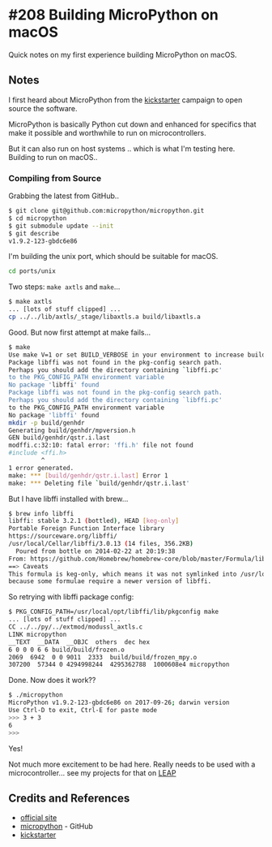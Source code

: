 # #208 Building MicroPython on macOS

Quick notes on my first experience building MicroPython on macOS.

## Notes

I first heard about MicroPython from the [kickstarter](http://www.kickstarter.com/projects/214379695/micro-python-python-for-microcontrollers)
campaign to open source the software.

MicroPython is basically Python cut down and enhanced for specifics that make it possible and worthwhile to run on microcontrollers.

But it can also run on host systems .. which is what I'm testing here. Building to run on macOS..

### Compiling from Source

Grabbing the latest from GitHub..

```sh
$ git clone git@github.com:micropython/micropython.git
$ cd micropython
$ git submodule update --init
$ git describe
v1.9.2-123-gbdc6e86
```

I'm building the unix port, which should be suitable for macOS.

```sh
cd ports/unix
```

Two steps: `make axtls` and `make`...

```sh
$ make axtls
... [lots of stuff clipped] ...
cp ../../lib/axtls/_stage/libaxtls.a build/libaxtls.a
```

Good. But now first attempt at make fails...

```sh
$ make
Use make V=1 or set BUILD_VERBOSE in your environment to increase build verbosity.
Package libffi was not found in the pkg-config search path.
Perhaps you should add the directory containing `libffi.pc'
to the PKG_CONFIG_PATH environment variable
No package 'libffi' found
Package libffi was not found in the pkg-config search path.
Perhaps you should add the directory containing `libffi.pc'
to the PKG_CONFIG_PATH environment variable
No package 'libffi' found
mkdir -p build/genhdr
Generating build/genhdr/mpversion.h
GEN build/genhdr/qstr.i.last
modffi.c:32:10: fatal error: 'ffi.h' file not found
#include <ffi.h>
         ^
1 error generated.
make: *** [build/genhdr/qstr.i.last] Error 1
make: *** Deleting file `build/genhdr/qstr.i.last'
```

But I have libffi installed with brew...

```sh
$ brew info libffi
libffi: stable 3.2.1 (bottled), HEAD [keg-only]
Portable Foreign Function Interface library
https://sourceware.org/libffi/
/usr/local/Cellar/libffi/3.0.13 (14 files, 356.2KB)
  Poured from bottle on 2014-02-22 at 20:19:38
From: https://github.com/Homebrew/homebrew-core/blob/master/Formula/libffi.rb
==> Caveats
This formula is keg-only, which means it was not symlinked into /usr/local,
because some formulae require a newer version of libffi.
```

So retrying with libffi package config:

```sh
$ PKG_CONFIG_PATH=/usr/local/opt/libffi/lib/pkgconfig make
... [lots of stuff clipped] ...
CC ../../py/../extmod/modussl_axtls.c
LINK micropython
__TEXT  __DATA  __OBJC  others  dec hex
6 0 0 0 6 6 build/build/frozen.o
2069  6942  0 0 9011  2333  build/build/frozen_mpy.o
307200  57344 0 4294998244  4295362788  1000608e4 micropython
```

Done. Now does it work??

```sh
$ ./micropython
MicroPython v1.9.2-123-gbdc6e86 on 2017-09-26; darwin version
Use Ctrl-D to exit, Ctrl-E for paste mode
>>> 3 + 3
6
>>>
```

Yes!

Not much more excitement to be had here. Really needs to be used with a microcontroller...
see my projects for that on [LEAP](http://leap.tardate.com)

## Credits and References

* [official site](http://www.micropython.org/)
* [micropython](https://github.com/micropython/micropython) - GitHub
* [kickstarter](http://www.kickstarter.com/projects/214379695/micro-python-python-for-microcontrollers)
